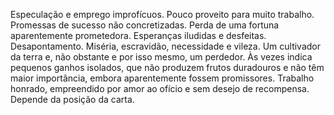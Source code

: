 Especulação e emprego improfícuos. Pouco proveito para muito trabalho.
Promessas de sucesso não concretizadas. Perda de uma fortuna aparentemente
prometedora. Esperanças iludidas e desfeitas. Desapontamento. Miséria,
escravidão, necessidade e vileza. Um cultivador da terra e, não obstante e por
isso mesmo, um perdedor. Às vezes indica pequenos ganhos isolados, que não
produzem frutos duradouros e não têm maior importância, embora aparentemente
fossem promissores. Trabalho honrado, empreendido por amor ao ofício e sem
desejo de recompensa. Depende da posição da carta.

